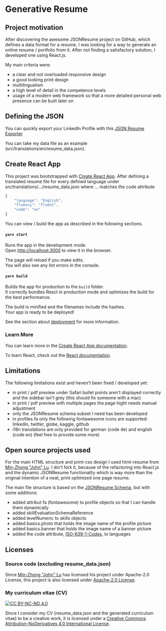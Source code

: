 # Generative Resume

## Project motivation
After discovering the awesome JSONResume project on GitHub, which defines a data format for a resume, I was looking for a way to generate an online resume / portfolio from it. After not finding a satisfactory solution, I developed one using React.js.

My main criteria were:
- a clear and not overloaded responsive design
- a good looking print design
- multilingualism
- a high level of detail in the competence levels
- usage of a modern web framework so that a more detailed personal web presence can be built later on

## Defining the JSON
You can quickly export your LinkedIn Profile with this [JSON Resume Exporter](https://chrome.google.com/webstore/detail/json-resume-exporter/caobgmmcpklomkcckaenhjlokpmfbdec)

You can take my data file as an example (src/translations/en/resume_data.json).

## Create React App
This project was bootstrapped with [Create React App](https://github.com/facebook/create-react-app). After defining a translated resume file for every defined language under src/translations/.../resume_data.json where ... matches the code attribute

```javascript
{
	"language": "English",
	"fluency": "fluent",
	"code": "en"
}
```

You can view / build the app as described in the following sections.

#### `yarn start`

Runs the app in the development mode.\
Open [http://localhost:3000](http://localhost:3000) to view it in the browser.

The page will reload if you make edits.\
You will also see any lint errors in the console.

#### `yarn build`

Builds the app for production to the `build` folder.\
It correctly bundles React in production mode and optimizes the build for the best performance.

The build is minified and the filenames include the hashes.\
Your app is ready to be deployed!

See the section about [deployment](https://facebook.github.io/create-react-app/docs/deployment) for more information.

### Learn More

You can learn more in the [Create React App documentation](https://facebook.github.io/create-react-app/docs/getting-started).

To learn React, check out the [React documentation](https://reactjs.org/).


## Limitations
The following limitations exist and heven't been fixed / developed yet:
* in print / pdf preview under Safari bullet points aren't displayed correctly and the sidebar isn't grey (this should fix someone with a mac)
* in print / pdf preview with multiple pages the page hight needs manual adjustment
* only the JSONResume schema subset I need has been developed
* in profiles.fa only the following fontawesome icons are supported: linkedin, twitter, globe, kaggle, github
* i18n translations are only provided for german (code de) and english (code en) (feel free to provide some more)


## Open source projects used
For the main HTML structure and print-css design I used html-resume from [Min-Zhong "John" Lu](https://github.com/mnjul/html-resume). I din't fork it, because of the refactoring into React.js and the dynamic JSONResume functionality which is way more than the original intention of a neat, print optimized one page resume.

The main file structure is based on the [JSONResume Schema](https://github.com/jsonresume/resume-schema), but with some additions:
* added attribut fa (fontawesome) to profile objects so that I can handle them dynamically
* added skillEvaluationSchemaReference
* added levelNumeric to skills objects
* added basics.photo that holds the image name of the profile picture
* added basics.banner that holds the image name of a banner picture
* added the code attribute, [ISO-639-1-Codes](https://de.wikipedia.org/wiki/Liste_der_ISO-639-1-Codes), to languages 


## Licenses

### Source code (excluding resume_data.json)
Since [Min-Zhong "John" Lu](https://github.com/mnjul/html-resume) has licensed his project under Apache-2.0 License, this project is also licensed under [Apache-2.0 License](https://github.com/florian-kalisch/generative-resume/blob/main/LICENSE).


### My curriculum vitae (CV)
[![CC BY-NC-ND 4.0](https://i.creativecommons.org/l/by-nd/4.0/88x31.png "CC BY-ND 4.0")](http://creativecommons.org/licenses/by-nd/4.0/ "CC BY-ND 4.0")

Since I consider my CV (resume_data.json and the generated curriculum vitae) to be a creative work, it is licensed under a [Creative Commons Attribution-NoDerivatives 4.0 International License](http://creativecommons.org/licenses/by-nd/4.0/ "CC BY-ND 4.0").